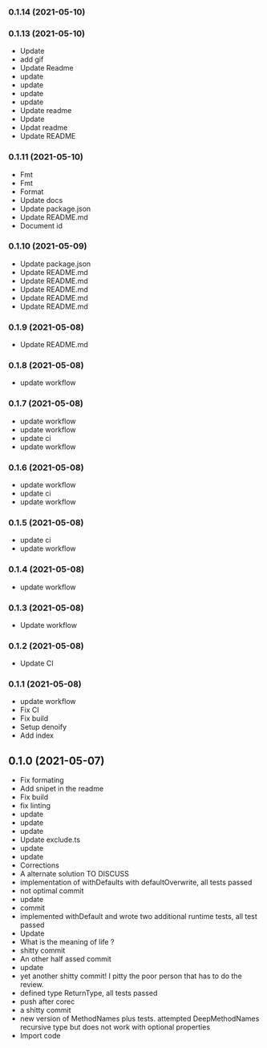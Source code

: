 ### **0.1.14** (2021-05-10)  
  
  
  
### **0.1.13** (2021-05-10)  
  
- Update  
- add gif  
- Update Readme  
- update  
- update  
- update  
- update  
- Update readme  
- Update  
- Updat readme  
- Update README    
  
### **0.1.11** (2021-05-10)  
  
- Fmt  
- Fmt  
- Format  
- Update docs  
- Update package.json  
- Update README.md  
- Document id    
  
### **0.1.10** (2021-05-09)  
  
- Update package.json  
- Update README.md  
- Update README.md  
- Update README.md  
- Update README.md  
- Update README.md    
  
### **0.1.9** (2021-05-08)  
  
- Update README.md    
  
### **0.1.8** (2021-05-08)  
  
- update workflow    
  
### **0.1.7** (2021-05-08)  
  
- update workflow  
- update workflow  
- update ci  
- update workflow    
  
### **0.1.6** (2021-05-08)  
  
- update workflow  
- update ci  
- update workflow    
  
### **0.1.5** (2021-05-08)  
  
- update ci  
- update workflow    
  
### **0.1.4** (2021-05-08)  
  
- update workflow    
  
### **0.1.3** (2021-05-08)  
  
- Update workflow    
  
### **0.1.2** (2021-05-08)  
  
- Update CI    
  
### **0.1.1** (2021-05-08)  
  
- update workflow  
- Fix CI  
- Fix build  
- Setup denoify  
- Add index    
  
## **0.1.0** (2021-05-07)  
  
- Fix formating  
- Add snipet in the readme  
- Fix build  
- fix linting  
- update  
- update  
- update  
- Update exclude.ts  
- update  
- update  
- Corrections  
- A alternate solution TO DISCUSS  
- implementation of withDefaults with defaultOverwrite, all tests passed  
- not optimal commit  
- update  
- commit  
- implemented withDefault and wrote two additional runtime tests, all test passed  
- Update  
- What is the meaning of life ?  
- shitty commit  
- An other half assed commit  
- update  
- yet another shitty commit! I pitty the poor person that has to do the
review.  
- defined type ReturnType, all tests passed  
- push after corec  
- a shitty commit  
- new version of MethodNames plus tests. attempted DeepMethodNames recursive type but does not work with optional properties  
- Import code    
  
